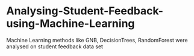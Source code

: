 # Analysing-Student-Feedback-using-Machine-Learning
Machine Learning methods like GNB, DecisionTrees, RandomForest were analysed on student feedback data set

